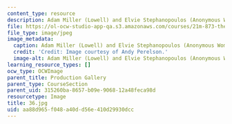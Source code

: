 ```yaml
---
content_type: resource
description: Adam Miller (Lowell) and Elvie Stephanopoulos (Anonymous Woman).
file: https://ol-ocw-studio-app-qa.s3.amazonaws.com/courses/21m-873-theater-arts-topics-fall-2004-january-iap-2005/aa88d965f048a40dd56e410d29930dcc_36.jpg
file_type: image/jpeg
image_metadata:
  caption: Adam Miller (Lowell) and Elvie Stephanopoulos (Anonymous Woman).
  credit: 'Credit: Image courtesy of Andy Perelson.'
  image-alt: Adam Miller (Lowell) and Elvie Stephanopoulos (Anonymous Woman).
learning_resource_types: []
ocw_type: OCWImage
parent_title: Production Gallery
parent_type: CourseSection
parent_uid: 315260ba-8657-b09e-9068-12a48feca98d
resourcetype: Image
title: 36.jpg
uid: aa88d965-f048-a40d-d56e-410d29930dcc
---
```

